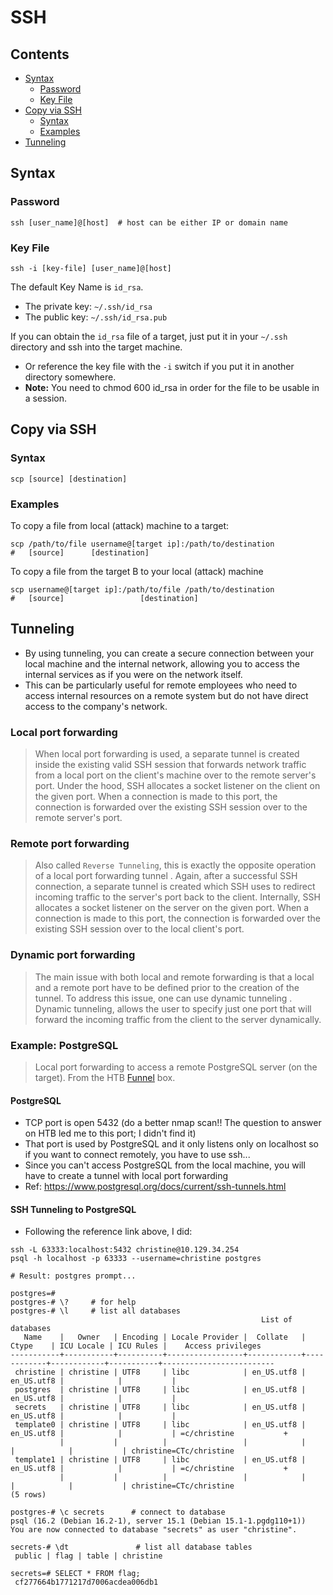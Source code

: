 # SSH

## Contents
- [Syntax]()
  - [Password]()
  - [Key File]()
- [Copy via SSH]()
  - [Syntax]()
  - [Examples]()
- [Tunneling]()

## Syntax

### Password
```
ssh [user_name]@[host]  # host can be either IP or domain name
```

### Key File
```
ssh -i [key-file] [user_name]@[host]
```

The default Key Name is `id_rsa`.
- The private key: `~/.ssh/id_rsa`
- The public key: `~/.ssh/id_rsa.pub`

If you can obtain the `id_rsa` file of a target, just put it in your `~/.ssh` directory and ssh into the target machine. 
- Or reference the key file with the `-i` switch if you put it in another directory somewhere.
- **Note:** You need to chmod 600 id_rsa in order for the file to be usable in a session.

## Copy via SSH

### Syntax
```
scp [source] [destination]
```

### Examples

To copy a file from local (attack) machine to a target:
```
scp /path/to/file username@[target ip]:/path/to/destination
#   [source]      [destination]           
```

To copy a file from the target B to your local (attack) machine
```
scp username@[target ip]:/path/to/file /path/to/destination
#   [source]                 [destination]
```

## Tunneling
- By using tunneling, you can create a secure connection between your local machine and the internal network, allowing you to access the internal services as if you were on the network itself.
- This can be particularly useful for remote employees who need to access internal resources on a remote system but do not have direct access to the company's network. 

###  Local port forwarding
> When local port forwarding is used, a separate tunnel is created inside the existing valid SSH session that forwards network traffic from a local port on the client's machine over to the remote server's port. Under the hood, SSH allocates a socket listener on the client on the given port. When a connection is made to this port, the connection is forwarded over the existing SSH session over to the remote server's port.

### Remote port forwarding
> Also called `Reverse Tunneling`, this is exactly the opposite operation of a local port forwarding tunnel . Again, after a successful SSH connection, a separate tunnel is created which SSH uses to redirect incoming traffic to the server's port back to the client. Internally, SSH allocates a socket listener on the server on the given port. When a connection is made to this port, the connection is forwarded over the existing SSH session over to the local client's port.

### Dynamic port forwarding
> The main issue with both local and remote forwarding is that a local and a remote port have to be defined prior to the creation of the tunnel. To address this issue, one can use dynamic tunneling . Dynamic tunneling, allows the user to specify just one port that will forward the incoming traffic from the client to the server dynamically.

### Example: PostgreSQL
> Local port forwarding to access a remote PostgreSQL server (on the target). From the HTB [Funnel](Hack-the-Box/00_Starting_Point/16_funnel.md) box.

#### PostgreSQL
- TCP port is open 5432 (do a better nmap scan!! The question to answer on HTB led me to this port; I didn't find it)
- That port is used by PostgreSQL and it only listens only on localhost so if you want to connect remotely, you have to use ssh...
- Since you can't access PostgreSQL from the local machine, you will have to create a tunnel with local port forwarding
- Ref: https://www.postgresql.org/docs/current/ssh-tunnels.html

#### SSH Tunneling to PostgreSQL
- Following the reference link above, I did: 
```
ssh -L 63333:localhost:5432 christine@10.129.34.254
psql -h localhost -p 63333 --username=christine postgres

# Result: postgres prompt...

postgres=# 
postgres-# \?     # for help
postgres-# \l     # list all databases
                                                        List of databases                                                                                   
   Name    |   Owner   | Encoding | Locale Provider |  Collate   |   Ctype    | ICU Locale | ICU Rules |    Access privileges                               
-----------+-----------+----------+-----------------+------------+------------+------------+-----------+-------------------------                           
 christine | christine | UTF8     | libc            | en_US.utf8 | en_US.utf8 |            |           |                                                    
 postgres  | christine | UTF8     | libc            | en_US.utf8 | en_US.utf8 |            |           |                                                    
 secrets   | christine | UTF8     | libc            | en_US.utf8 | en_US.utf8 |            |           |                                                    
 template0 | christine | UTF8     | libc            | en_US.utf8 | en_US.utf8 |            |           | =c/christine           +                           
           |           |          |                 |            |            |            |           | christine=CTc/christine                            
 template1 | christine | UTF8     | libc            | en_US.utf8 | en_US.utf8 |            |           | =c/christine           +                           
           |           |          |                 |            |            |            |           | christine=CTc/christine                            
(5 rows)  

postgres-# \c secrets      # connect to database
psql (16.2 (Debian 16.2-1), server 15.1 (Debian 15.1-1.pgdg110+1))                                                                                          
You are now connected to database "secrets" as user "christine". 

secrets-# \dt               # list all database tables
 public | flag | table | christine

secrets=# SELECT * FROM flag;
 cf277664b1771217d7006acdea006db1

```

